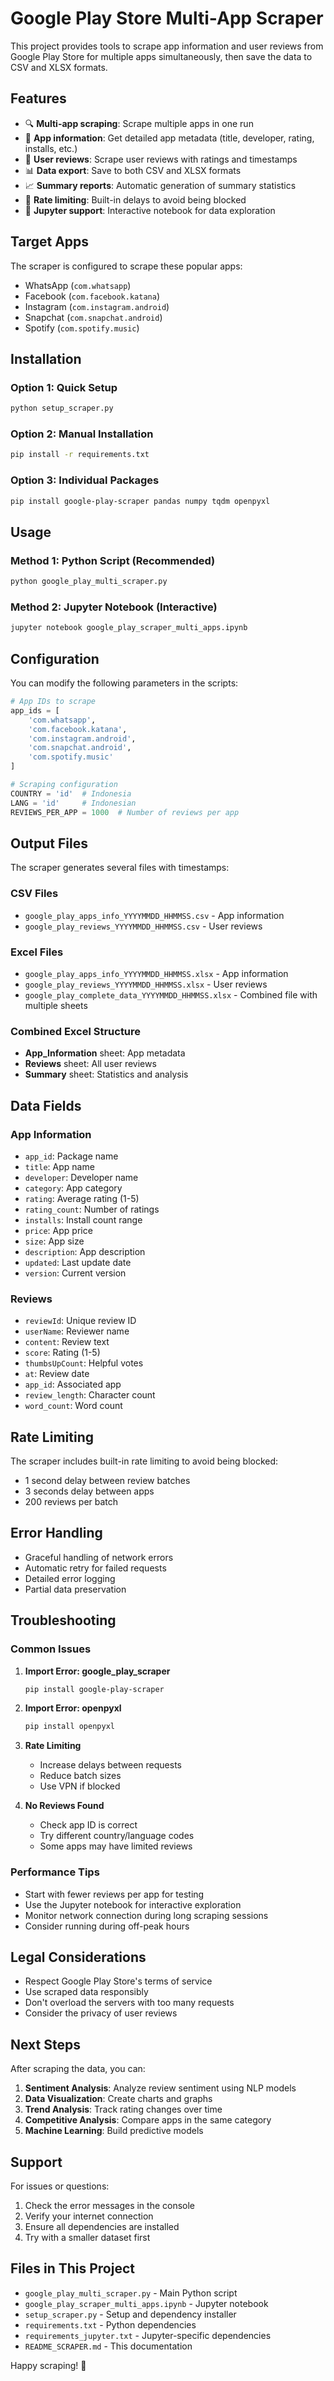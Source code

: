 # Google Play Store Multi-App Scraper

This project provides tools to scrape app information and user reviews from Google Play Store for multiple apps simultaneously, then save the data to CSV and XLSX formats.

## Features

- 🔍 **Multi-app scraping**: Scrape multiple apps in one run
- 📱 **App information**: Get detailed app metadata (title, developer, rating, installs, etc.)
- 💬 **User reviews**: Scrape user reviews with ratings and timestamps
- 📊 **Data export**: Save to both CSV and XLSX formats
- 📈 **Summary reports**: Automatic generation of summary statistics
- 🎯 **Rate limiting**: Built-in delays to avoid being blocked
- 📓 **Jupyter support**: Interactive notebook for data exploration

## Target Apps

The scraper is configured to scrape these popular apps:
- WhatsApp (`com.whatsapp`)
- Facebook (`com.facebook.katana`)
- Instagram (`com.instagram.android`)
- Snapchat (`com.snapchat.android`)
- Spotify (`com.spotify.music`)

## Installation

### Option 1: Quick Setup
```bash
python setup_scraper.py
```

### Option 2: Manual Installation
```bash
pip install -r requirements.txt
```

### Option 3: Individual Packages
```bash
pip install google-play-scraper pandas numpy tqdm openpyxl
```

## Usage

### Method 1: Python Script (Recommended)
```bash
python google_play_multi_scraper.py
```

### Method 2: Jupyter Notebook (Interactive)
```bash
jupyter notebook google_play_scraper_multi_apps.ipynb
```

## Configuration

You can modify the following parameters in the scripts:

```python
# App IDs to scrape
app_ids = [
    'com.whatsapp',
    'com.facebook.katana',
    'com.instagram.android',
    'com.snapchat.android',
    'com.spotify.music'
]

# Scraping configuration
COUNTRY = 'id'  # Indonesia
LANG = 'id'     # Indonesian
REVIEWS_PER_APP = 1000  # Number of reviews per app
```

## Output Files

The scraper generates several files with timestamps:

### CSV Files
- `google_play_apps_info_YYYYMMDD_HHMMSS.csv` - App information
- `google_play_reviews_YYYYMMDD_HHMMSS.csv` - User reviews

### Excel Files
- `google_play_apps_info_YYYYMMDD_HHMMSS.xlsx` - App information
- `google_play_reviews_YYYYMMDD_HHMMSS.xlsx` - User reviews
- `google_play_complete_data_YYYYMMDD_HHMMSS.xlsx` - Combined file with multiple sheets

### Combined Excel Structure
- **App_Information** sheet: App metadata
- **Reviews** sheet: All user reviews
- **Summary** sheet: Statistics and analysis

## Data Fields

### App Information
- `app_id`: Package name
- `title`: App name
- `developer`: Developer name
- `category`: App category
- `rating`: Average rating (1-5)
- `rating_count`: Number of ratings
- `installs`: Install count range
- `price`: App price
- `size`: App size
- `description`: App description
- `updated`: Last update date
- `version`: Current version

### Reviews
- `reviewId`: Unique review ID
- `userName`: Reviewer name
- `content`: Review text
- `score`: Rating (1-5)
- `thumbsUpCount`: Helpful votes
- `at`: Review date
- `app_id`: Associated app
- `review_length`: Character count
- `word_count`: Word count

## Rate Limiting

The scraper includes built-in rate limiting to avoid being blocked:
- 1 second delay between review batches
- 3 seconds delay between apps
- 200 reviews per batch

## Error Handling

- Graceful handling of network errors
- Automatic retry for failed requests
- Detailed error logging
- Partial data preservation

## Troubleshooting

### Common Issues

1. **Import Error: google_play_scraper**
   ```bash
   pip install google-play-scraper
   ```

2. **Import Error: openpyxl**
   ```bash
   pip install openpyxl
   ```

3. **Rate Limiting**
   - Increase delays between requests
   - Reduce batch sizes
   - Use VPN if blocked

4. **No Reviews Found**
   - Check app ID is correct
   - Try different country/language codes
   - Some apps may have limited reviews

### Performance Tips

- Start with fewer reviews per app for testing
- Use the Jupyter notebook for interactive exploration
- Monitor network connection during long scraping sessions
- Consider running during off-peak hours

## Legal Considerations

- Respect Google Play Store's terms of service
- Use scraped data responsibly
- Don't overload the servers with too many requests
- Consider the privacy of user reviews

## Next Steps

After scraping the data, you can:
1. **Sentiment Analysis**: Analyze review sentiment using NLP models
2. **Data Visualization**: Create charts and graphs
3. **Trend Analysis**: Track rating changes over time
4. **Competitive Analysis**: Compare apps in the same category
5. **Machine Learning**: Build predictive models

## Support

For issues or questions:
1. Check the error messages in the console
2. Verify your internet connection
3. Ensure all dependencies are installed
4. Try with a smaller dataset first

## Files in This Project

- `google_play_multi_scraper.py` - Main Python script
- `google_play_scraper_multi_apps.ipynb` - Jupyter notebook
- `setup_scraper.py` - Setup and dependency installer
- `requirements.txt` - Python dependencies
- `requirements_jupyter.txt` - Jupyter-specific dependencies
- `README_SCRAPER.md` - This documentation

Happy scraping! 🚀
